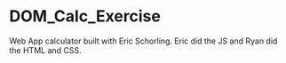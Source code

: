 # DOM_Calc_Exercise
Web App calculator built with Eric Schorling.
Eric did the JS and Ryan did the HTML and CSS.
